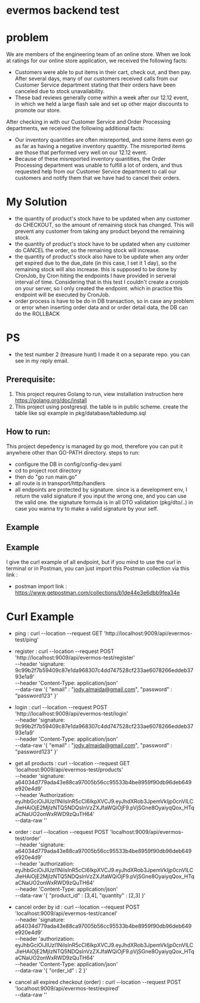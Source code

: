 # evermos backend test

# problem
We are members of the engineering team of an online store. When we look at ratings for our online store application, we received the following
facts:
- Customers were able to put items in their cart, check out, and then pay. After several days, many of our customers received calls from
our Customer Service department stating that their orders have been canceled due to stock unavailability.
- These bad reviews generally come within a week after our 12.12 event, in which we held a large flash sale and set up other major
discounts to promote our store.

After checking in with our Customer Service and Order Processing departments, we received the following additional facts:
- Our inventory quantities are often misreported, and some items even go as far as having a negative inventory quantity.
The misreported items are those that performed very well on our 12.12 event.
- Because of these misreported inventory quantities, the Order Processing department was unable to fulfill a lot of orders, and thus
requested help from our Customer Service department to call our customers and notify them that we have had to cancel their orders.

# My Solution

- the quantity of product's stock have to be updated when any customer do CHECKOUT, so the amount of remaining stock has changed. This will prevent any customer from taking any product beyond the remaining stock.
- the quantity of product's stock have to be updated when any customer do CANCEL the order, so the remaining stock will increase.
- the quantity of product's stock also have to be update when any order get expired due to the due_date (in this case, I set it 1 day), so the remaining stock will also increase. this is supposed to be done by CronJob, by Cron hiting the endpoints I have provided in serveral interval of time. Considering that in this test I couldn't create a cronjob on your server, so I only created the endpoint. which in practice this endpoint will be executed by CronJob.
- order process is have to be do in DB transaction, so in case any problem or error when inserting order data and or order detail data, the DB can do the ROLLBACK

# PS
- the test number 2 (treasure hunt) I made it on a separate repo. you can see in my reply email.

## Prerequisite:

1. This project requires Golang to run, view installation instruction here https://golang.org/doc/install
2. This project using postgresql. the table is in public scheme. create the table like sql example in pkg/database/tabledump.sql

## How to run:

This project depedency is managed by go mod, therefore you can put it anywhere other than GO-PATH directory.
steps to run:

- configure the DB in config/config-dev.yaml
- cd to project root directory 
- then do "go run main.go"
- all route is in transport/http/handlers
- all endpoints are protected by signature. since is a development env, I return the valid signature if you input the wrong one, and you can use the valid one. the signature formula is in all DTO validation (pkg/dto/..) in case you wanna try to make a valid signature by your self.

## Example

## Example

I give the curl example of all endpoint, but if you mind to use the curl in terminal or in Postman, you can just import this Postman collection via this link :

- postman import link : https://www.getpostman.com/collections/b1de44e3e6dbb9fea34e

# Curl Example

- ping : 
curl --location --request GET 'http://localhost:9009/api/evermos-test/ping'

- register :
curl --location --request POST 'http://localhost:9009/api/evermos-test/register' \
--header 'signature: 9c99b2f7b59409c87e1da968307c4dd747528cf233ae6078266eddeb3793e1a9' \
--header 'Content-Type: application/json' \
--data-raw '{
    "email" : "jody.almaida@gmail.com",
    "password" : "password123"
}'

- login :
curl --location --request POST 'http://localhost:9009/api/evermos-test/login' \
--header 'signature: 9c99b2f7b59409c87e1da968307c4dd747528cf233ae6078266eddeb3793e1a9' \
--header 'Content-Type: application/json' \
--data-raw '{
    "email" : "jody.almaida@gmail.com",
    "password" : "password123"
}'

- get all products :
curl --location --request GET 'localhost:9009/api/evermos-test/products' \
--header 'signature: a64034d779ada43e88ca97005b56cc95533b4be8959f90db96deb649e920e4d9' \
--header 'Authorization: eyJhbGciOiJIUzI1NiIsInR5cCI6IkpXVCJ9.eyJhdXRob3JpemVkIjp0cnVlLCJleHAiOjE2MjIzNTQ5NDQsInVzZXJfaWQiOjF9.pVjSGne8OyaiyqQox_HTqaCNaUO2onWxRWD9zQuTH64' \
--data-raw ''

- order :
curl --location --request POST 'localhost:9009/api/evermos-test/order' \
--header 'signature: a64034d779ada43e88ca97005b56cc95533b4be8959f90db96deb649e920e4d9' \
--header 'authorization: eyJhbGciOiJIUzI1NiIsInR5cCI6IkpXVCJ9.eyJhdXRob3JpemVkIjp0cnVlLCJleHAiOjE2MjIzNTQ5NDQsInVzZXJfaWQiOjF9.pVjSGne8OyaiyqQox_HTqaCNaUO2onWxRWD9zQuTH64' \
--header 'Content-Type: application/json' \
--data-raw '{
    "product_id" : [3,4],
    "quantity" : [2,3]
}'

- cancel order by id :
curl --location --request POST 'localhost:9009/api/evermos-test/cancel' \
--header 'signature: a64034d779ada43e88ca97005b56cc95533b4be8959f90db96deb649e920e4d9' \
--header 'authorization: eyJhbGciOiJIUzI1NiIsInR5cCI6IkpXVCJ9.eyJhdXRob3JpemVkIjp0cnVlLCJleHAiOjE2MjIzNTQ5NDQsInVzZXJfaWQiOjF9.pVjSGne8OyaiyqQox_HTqaCNaUO2onWxRWD9zQuTH64' \
--header 'Content-Type: application/json' \
--data-raw '{
    "order_id" : 2
}'

- cancel all expired checkout (order) :
curl --location --request POST 'localhost:9009/api/evermos-test/expired' \
--data-raw ''


